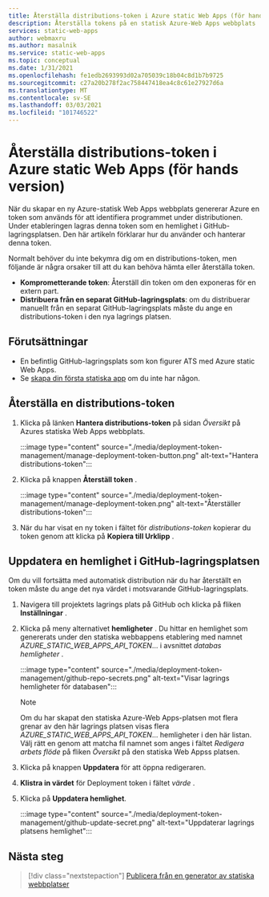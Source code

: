 ```yaml
---
title: Återställa distributions-token i Azure static Web Apps (för hands version)
description: Återställa tokens på en statisk Azure-Web Apps webbplats
services: static-web-apps
author: webmaxru
ms.author: masalnik
ms.service: static-web-apps
ms.topic: conceptual
ms.date: 1/31/2021
ms.openlocfilehash: fe1edb2693993d02a705039c18b04c8d1b7b9725
ms.sourcegitcommit: c27a20b278f2ac758447418ea4c8c61e27927d6a
ms.translationtype: MT
ms.contentlocale: sv-SE
ms.lasthandoff: 03/03/2021
ms.locfileid: "101746522"
---
```

# <a name="reset-deployment-tokens-in-azure-static-web-apps-preview"></a>Återställa distributions-token i Azure static Web Apps (för hands version)

När du skapar en ny Azure-statisk Web Apps webbplats genererar Azure en token som används för att identifiera programmet under distributionen. Under etableringen lagras denna token som en hemlighet i GitHub-lagringsplatsen. Den här artikeln förklarar hur du använder och hanterar denna token.

Normalt behöver du inte bekymra dig om en distributions-token, men följande är några orsaker till att du kan behöva hämta eller återställa token.

* **Komprometterande token**: Återställ din token om den exponeras för en extern part.
* **Distribuera från en separat GitHub-lagringsplats**: om du distribuerar manuellt från en separat GitHub-lagringsplats måste du ange en distributions-token i den nya lagrings platsen.

## <a name="prerequisites"></a>Förutsättningar

- En befintlig GitHub-lagringsplats som kon figurer ATS med Azure static Web Apps.
- Se [skapa din första statiska app](getting-started.md) om du inte har någon.

## <a name="reset-a-deployment-token"></a>Återställa en distributions-token

1. Klicka på länken **Hantera distributions-token** på sidan _Översikt_ på Azures statiska Web Apps webbplats.

    :::image type="content" source="./media/deployment-token-management/manage-deployment-token-button.png" alt-text="Hantera distributions-token":::

1. Klicka på knappen **Återställ token** .

    :::image type="content" source="./media/deployment-token-management/manage-deployment-token.png" alt-text="Återställer distributions-token":::

1. När du har visat en ny token i fältet för _distributions-token_ kopierar du token genom att klicka på **Kopiera till Urklipp** .


## <a name="update-a-secret-in-the-github-repository"></a>Uppdatera en hemlighet i GitHub-lagringsplatsen

Om du vill fortsätta med automatisk distribution när du har återställt en token måste du ange det nya värdet i motsvarande GitHub-lagringsplats.

1. Navigera till projektets lagrings plats på GitHub och klicka på fliken **Inställningar** .
1. Klicka på meny alternativet **hemligheter** . Du hittar en hemlighet som genererats under den statiska webbappens etablering med namnet _AZURE_STATIC_WEB_APPS_API_TOKEN_... i avsnittet _databas hemligheter_ .

    :::image type="content" source="./media/deployment-token-management/github-repo-secrets.png" alt-text="Visar lagrings hemligheter för databasen":::

    > [!NOTE]
    > Om du har skapat den statiska Azure-Web Apps-platsen mot flera grenar av den här lagrings platsen visas flera _AZURE_STATIC_WEB_APPS_API_TOKEN_... hemligheter i den här listan. Välj rätt en genom att matcha fil namnet som anges i fältet _Redigera arbets flöde_ på fliken _Översikt_ på den statiska Web Appss platsen.

1. Klicka på knappen **Uppdatera** för att öppna redigeraren.
1. **Klistra in värdet** för Deployment token i fältet _värde_ .
1. Klicka på **Uppdatera hemlighet**.

    :::image type="content" source="./media/deployment-token-management/github-update-secret.png" alt-text="Uppdaterar lagrings platsens hemlighet":::

## <a name="next-steps"></a>Nästa steg

> [!div class="nextstepaction"]
> [Publicera från en generator av statiska webbplatser](publish-gatsby.md)

